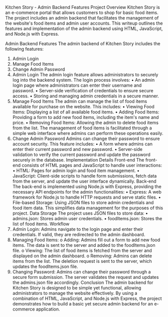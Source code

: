 Kitchen Story - Admin Backend Features
Project Overview
Kitchen Story is an e-commerce portal that allows customers to shop for basic food items. The project includes an admin backend that facilitates the management of the website's food items and admin user accounts. This writeup outlines the features and implementation of the admin backend using HTML, JavaScript, and Node.js with Express.

Admin Backend Features
The admin backend of Kitchen Story includes the following features:
1.	Admin Login
2.	Manage Food Items
3.	Change Admin Password
1. Admin Login
The admin login feature allows administrators to securely log into the backend system. The login process involves:
•	An admin login page where administrators can enter their username and password.
•	Server-side verification of credentials to ensure secure access.
•	Storing and managing admin credentials in a secure manner.
2. Manage Food Items
The admin can manage the list of food items available for purchase on the website. This includes:
•	Viewing Food Items: Displaying a list of all available food items.
•	Adding Food Items: Providing a form to add new food items, including the item's name and price.
•	Removing Food Items: Allowing the admin to delete food items from the list.
The management of food items is facilitated through a simple web interface where admins can perform these operations easily.
3. Change Admin Password
Admins can change their password to ensure account security. This feature includes:
•	A form where admins can enter their current password and new password.
•	Server-side validation to verify the current password and update the password securely in the database.
Implementation Details
Front-end
The front-end consists of HTML pages and JavaScript to handle user interactions:
•	HTML: Pages for admin login and food item management.
•	JavaScript: Client-side scripts to handle form submissions, fetch data from the server, and update the user interface dynamically.
Back-end
The back-end is implemented using Node.js with Express, providing the necessary API endpoints for the admin functionalities:
•	Express: A web framework for Node.js to handle HTTP requests and serve static files.
•	File-based Storage: Using JSON files to store admin credentials and food item data. This simplifies data management for the purposes of this project.
Data Storage
The project uses JSON files to store data:
•	admins.json: Stores admin user credentials.
•	foodItems.json: Stores the list of food items.
Workflow
1.	Admin Login: Admins navigate to the login page and enter their credentials. If valid, they are redirected to the admin dashboard.
2.	Managing Food Items:
o	Adding: Admins fill out a form to add new food items. The data is sent to the server and added to the foodItems.json file.
o	Viewing: The list of food items is fetched from the server and displayed on the admin dashboard.
o	Removing: Admins can delete items from the list. The deletion request is sent to the server, which updates the foodItems.json file.
3.	Changing Password: Admins can change their password through a secure form submission. The server validates the request and updates the admins.json file accordingly.
Conclusion
The admin backend for Kitchen Story is designed to be simple yet functional, allowing administrators to manage the website effectively. By using a combination of HTML, JavaScript, and Node.js with Express, the project demonstrates how to build a basic yet secure admin backend for an e-commerce application.

